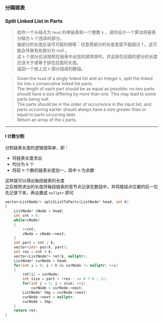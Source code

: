 ### 分隔链表
### Split Linked List in Parts

> 给你一个头结点为 `head` 的单链表和一个整数 `k` ，请你设计一个算法将链表分隔为 `k` 个连续的部分。  
> 每部分的长度应该尽可能的相等：任意两部分的长度差距不能超过 1 。这可能会导致有些部分为 null 。  
> 这 `k` 个部分应该按照在链表中出现的顺序排列，并且排在前面的部分的长度应该大于或等于排在后面的长度。  
> 返回一个由上述 `k` 部分组成的数组。  

> Given the `head` of a singly linked list and an integer `k`, split the linked list into `k` consecutive linked list parts.  
> The length of each part should be as equal as possible: no two parts should have a size differing by more than one. This may lead to some parts being null.  
> The parts should be in the order of occurrence in the input list, and parts occurring earlier should always have a size greater than or equal to parts occurring later.  
> Return an array of the `k` parts.  

----------

#### I 计数分割

分割链表长度的逻辑很简单，即：
- 将链表长度求出  
- 均分为 k 个  
- 将前 n 个数的链表长度加一，其中 n 为余数  

这样就可以得出每段链表的长度  
之后按照求出的长度将每段链表的首节点记录在数组中，并将尾结点位置的后一位先记录下来，再设置成 `nullptr` 即可  

```cpp
vector<ListNode*> splitListToParts(ListNode* head, int k) 
{
    ListNode* cNode = head;
    int cnt = 0;
    while(cNode)
    {
        ++cnt;
        cNode = cNode->next;
    }
    int part = cnt / k;
    vector<int> pos(k, part);
    int res = cnt % k;
    vector<ListNode*> ret(k, nullptr);
    ListNode* curNode = head;
    for(int i = 0; i < k && curNode != nullptr; ++i)
    {
        ret[i] = curNode;
        int size = part + (res-- <= 0 ? 0 : 1);
        for(int j = 1; j < size; ++j)
            curNode = curNode->next;
        ListNode* tmp = curNode->next;
        curNode->next = nullptr;
        curNode = tmp;
    }
    return ret;
}
```
